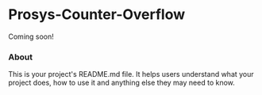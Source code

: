 Prosys-Counter-Overflow
=======================

Coming soon!

### About

This is your project's README.md file. It helps users understand what your
project does, how to use it and anything else they may need to know.